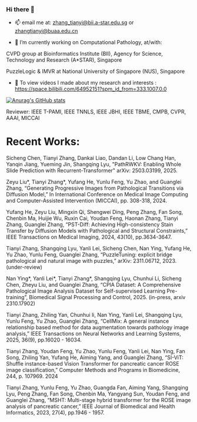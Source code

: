 ### Hi there 👋

- 📫 email me at: zhang_tianyi@bii.a-star.edu.sg or zhangtianyi@buaa.edu.cn

- 🔭 I’m currently working on Computational Pathology, at/with:

CVPD group at Bioinformatics Institute (BII), Agency for Science, Technology and Research (A*STAR), Singapore

PuzzleLogic & IMVR at National University of Singapore (NUS), Singapore

- 🌱 To view videos I made about my research and interests : https://space.bilibili.com/64952151?spm_id_from=333.1007.0.0

[![Anurag's GitHub stats](https://github-readme-stats.vercel.app/api?username=sagizty&count_private=true&show_icons=true&theme=radical)](https://github.com/anuraghazra/github-readme-stats)

Reviewer: IEEE T-PAMI, IEEE TNNLS, IEEE JBHI, IEEE TBME, CMPB, CVPR, AAAI, MICCAI

# Recent Works:

Sicheng Chen, Tianyi Zhang, Dankai Liao, Dandan Li, Low Chang Han, Yanqin Jiang, Yueming Jin, Shangqing Lyu, "PathRWKV: Enabling Whole Slide Prediction with Recurrent-Transformer" arXiv: 2503.03199, 2025.

Zeyu Liu*, Tianyi Zhang*, Yufang He, Yunlu Feng, Yu Zhao, and Guanglei Zhang, “Generating Progressive Images from Pathological Transitions via Diffusion Model,” In International Conference on Medical Image Computing and Computer-Assisted Intervention (MICCAI), pp. 308-318, 2024.

Yufang He, Zeyu Liu, Mingxin Qi, Shengwei Ding, Peng Zhang, Fan Song, Chenbin Ma, Huijie Wu, Ruxin Cai, Youdan Feng, Haonan Zhang, Tianyi Zhang, Guanglei Zhang, “PST-Diff: Achieving High-consistency Stain Transfer by Diffusion Models with Pathological and Structural Constraints,” IEEE Transactions on Medical Imaging, 2024, 43(10), pp.3634-3647.

Tianyi Zhang, Shangqing Lyu, Yanli Lei, Sicheng Chen, Nan Ying,  Yufang He, Yu Zhao, Yunlu Feng, Guanglei Zhang, “PuzzleTuning: explicit bridge pathological and natural image with puzzles,” arXiv: 2311.06712, 2023. (under-review)

Nan Ying*, Yanli Lei*, Tianyi Zhang*, Shangqing Lyu, Chunhui Li, Sicheng Chen, Zheyu Liu, and Guanglei Zhang, “CPIA Dataset: A Comprehensive Pathological Image Analysis Dataset for Self-supervised Learning Pre-training”, Biomedical Signal Processing and Control, 2025. (in-press, arxiv 2310.17902)

Tianyi Zhang, Zhiling Yan, Chunhui li, Nan Ying, Yanli Lei, Shangqing Lyu, Yunlu Feng, Yu Zhao, Guanglei Zhang, “CellMix: A general instance relationship based method for data augmentation towards pathology image analysis,” IEEE Transactions on Neural Networks and Learning Systems, 2025, 36(9), pp.16020 - 16034. 

Tianyi Zhang, Youdan Feng, Yu Zhao, Yunlu Feng, Yanli Lei, Nan Ying, Fan Song, Zhiling Yan, Yufang He, Aiming Yang, and Guanglei Zhang, “SI-ViT: Shuffle instance-based Vision Transformer for pancreatic cancer ROSE image classification,” Computer Methods and Programs in Biomedicine, 244, p. 107969. 2024

Tianyi Zhang, Yunlu Feng, Yu Zhao, Guangda Fan, Aiming Yang, Shangqing Lyu, Peng Zhang, Fan Song, Chenbin Ma, Yangyang Sun, Youdan Feng, and Guanglei Zhang, “MSHT: Multi-stage hybrid transformer for the ROSE image analysis of pancreatic cancer,” IEEE Journal of Biomedical and Health Informatics, 2023, 27(4), pp.1946 - 1957.


<!--
**sagizty/sagizty** is a ✨ _special_ ✨ repository because its `README.md` (this file) appears on your GitHub profile.

Here are some ideas to get you started:

- 🔭 I’m currently working on ...
- 🌱 I’m currently learning ...
- 👯 I’m looking to collaborate on ...
- 🤔 I’m looking for help with ...
- 💬 Ask me about ...
- 📫 How to reach me: ...
- 😄 Pronouns: ...
- ⚡ Fun fact: ...
-->
